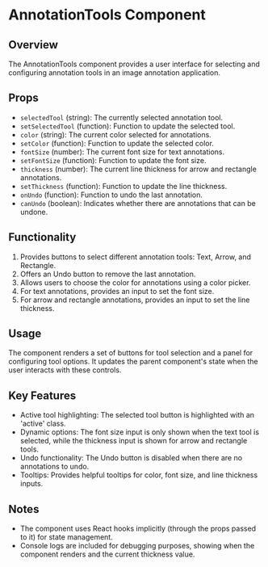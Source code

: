 # AnnotationTools Component

## Overview
The AnnotationTools component provides a user interface for selecting and configuring annotation tools in an image annotation application.

## Props
- `selectedTool` (string): The currently selected annotation tool.
- `setSelectedTool` (function): Function to update the selected tool.
- `color` (string): The current color selected for annotations.
- `setColor` (function): Function to update the selected color.
- `fontSize` (number): The current font size for text annotations.
- `setFontSize` (function): Function to update the font size.
- `thickness` (number): The current line thickness for arrow and rectangle annotations.
- `setThickness` (function): Function to update the line thickness.
- `onUndo` (function): Function to undo the last annotation.
- `canUndo` (boolean): Indicates whether there are annotations that can be undone.

## Functionality
1. Provides buttons to select different annotation tools: Text, Arrow, and Rectangle.
2. Offers an Undo button to remove the last annotation.
3. Allows users to choose the color for annotations using a color picker.
4. For text annotations, provides an input to set the font size.
5. For arrow and rectangle annotations, provides an input to set the line thickness.

## Usage
The component renders a set of buttons for tool selection and a panel for configuring tool options. It updates the parent component's state when the user interacts with these controls.

## Key Features
- Active tool highlighting: The selected tool button is highlighted with an 'active' class.
- Dynamic options: The font size input is only shown when the text tool is selected, while the thickness input is shown for arrow and rectangle tools.
- Undo functionality: The Undo button is disabled when there are no annotations to undo.
- Tooltips: Provides helpful tooltips for color, font size, and line thickness inputs.

## Notes
- The component uses React hooks implicitly (through the props passed to it) for state management.
- Console logs are included for debugging purposes, showing when the component renders and the current thickness value.
